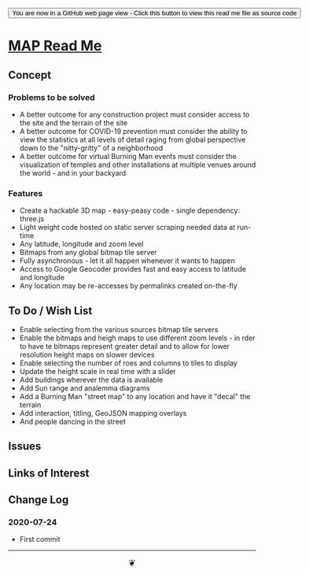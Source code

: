 <span style=display:none; >[You are now in a GitHub source code view - click this link to view Read Me file as a web page]( https://theo-armour.github.io/2020/lib/map/readme.html  "View file as a web page." ) </span>

<div><input type=button onclick=window.top.location.href="https://github.com/theo-armour/2020/tree/master/lib/map/";
value='You are now in a GitHub web page view - Click this button to view this read me file as source code' ></div>


# [MAP Read Me]( https://theo-armour.github.io/2020/lib/map/readme.html )

<!--@@@
<div style=height:500px;overflow:hidden;width:100%;resize:both; ><iframe src=https://theo-armour.github.io/2020/lib/map height=100% width=100% ></iframe></div>
_MAP in a resizable window. One finger to rotate. Two to zoom._

### Full Screen: [MAP]( https://theo-armour.github.io/2020/lib/map/ )
@@@-->


## Concept


### Problems to be solved

* A better outcome for any construction project must consider access to the site and the terrain of the site
* A better outcome for COVID-19 prevention must consider the ability to view the statistics at all levels of detail raging from global perspective down to the "nitty-gritty" of a neighborhood
* A better outcome for virtual Burning Man events must consider the visualization of temples and other installations at multiple venues around the world - and in your backyard

### Features

* Create a hackable 3D map - easy-peasy code - single dependency: three.js
* Light weight code hosted on static server scraping needed data at run-time
* Any latitude, longitude and zoom level
* Bitmaps from any global bitmap tile server
* Fully asynchronous - let it all happen whenever it wants to happen
* Access to Google Geocoder provides fast and easy access to latitude and longitude
* Any location may be re-accesses by permalinks created on-the-fly



## To Do / Wish List

* Enable selecting from the various sources bitmap tile servers 
* Enable the bitmaps and heigh maps to use different zoom levels - in rder to have te bitmaps represent greater detail and to allow for lower resolution height maps on slower devices
* Enable selecting the number of roes and columns to tiles to display
* Update the height scale in real time with a slider
* Add buildings wherever the data is available
* Add Sun range and analemma diagrams
* Add a Burning Man "street map" to any location and have it "decal" the terrain
* Add interaction, titling, GeoJSON mapping overlays
* And people dancing in the street


## Issues


## Links of Interest


## Change Log


### 2020-07-24

* First commit


***

<center title="hello! Click me to go up to the top" ><a href=javascript:window.scrollTo(0,0); style=font-size:2ch;text-decoration:none; > ❦ </a></center>
